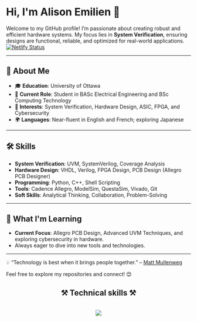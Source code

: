 # Hi, I'm Alison Emilien 👋  

Welcome to my GitHub profile! I’m passionate about creating robust and efficient hardware systems. My focus lies in **System Verification**, ensuring designs are functional, reliable, and optimized for real-world applications.  
[![Netlify Status](https://api.netlify.com/api/v1/badges/ddf5e6b0-d312-4309-ab7d-8fd1d413df84/deploy-status)](https://app.netlify.com/sites/alistrics/deploys)

---

## 🌟 About Me  
- 🎓 **Education**: University of Ottawa
- 💼 **Current Role**: Student in BASc Electrical Engineering and BSc Computing Technology
- 🎯 **Interests**: System Verification, Hardware Design, ASIC, FPGA, and Cybersecurity  
- 🌍 **Languages**: Near-fluent in English and French; exploring Japanese

---

## 🛠️ Skills  
- **System Verification**: UVM, SystemVerilog, Coverage Analysis  
- **Hardware Design**: VHDL, Verilog, FPGA Design, PCB Design (Allegro PCB Designer)  
- **Programming**: Python, C++, Shell Scripting  
- **Tools**: Cadence Allegro, ModelSim, QuestaSim, Vivado, Git  
- **Soft Skills**: Analytical Thinking, Collaboration, Problem-Solving  

---

## 🚀 What I'm Learning  
- **Current Focus**: Allegro PCB Design, Advanced UVM Techniques, and exploring cybersecurity in hardware.  
- Always eager to dive into new tools and technologies.  

---

💡 “Technology is best when it brings people together.” – [Matt Mullenweg](https://ma.tt/)  

Feel free to explore my repositories and connect! 😊  

<h2 align="center">⚒️ Technical skills ⚒️</h2>
<br/>
<div align="center">
    <img src="https://skillicons.dev/icons?i=html,css,javascript,bootstrap,figma,git,nodejs,firebase,java,python,c,c#,matlab,arduino,vscode"/>
</div>

